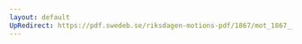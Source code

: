 ```yaml
---
layout: default
UpRedirect: https://pdf.swedeb.se/riksdagen-motions-pdf/1867/mot_1867__ak__00131.pdf
---
```

